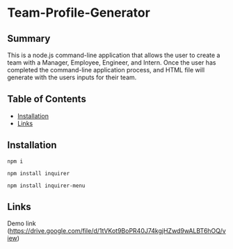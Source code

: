 # Team-Profile-Generator

## Summary

This is a node.js command-line application that allows the user to create a team with a Manager, Employee, Engineer, and Intern. Once the user has completed the command-line application process, and HTML file will generate with the users inputs for their team.

## Table of Contents

- [Installation](#installation)
- [Links](#links)

## Installation

```
npm i
```
```
npm install inquirer
```
```
npm install inquirer-menu
```

## Links

Demo link (https://drive.google.com/file/d/1tVKot9BoPR40J74kgjHZwd9wALBT6hOQ/view)
